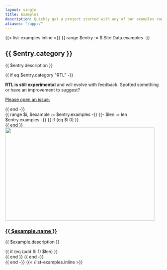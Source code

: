 ```yaml
---
layout: single
title: Examples
description: Quickly get a project started with any of our examples ranging from using parts of the framework to custom components and layouts.
aliases: "/apps/"
---
```


{{< list-examples.inline >}}
{{ range $entry := $.Site.Data.examples -}}
<div class="row g-lg-5 mb-5">
  <div class="qal-content col-lg-3">
    <h2 id="{{ $entry.category | urlize }}">{{ $entry.category }}</h2>
    <p>{{ $entry.description }}</p>
    {{ if eq $entry.category "RTL" -}}
      <div class="qal-callout qal-callout-warning small">
        <p>
          <strong>RTL is still experimental</strong> and will evolve with feedback. Spotted something or have an improvement to suggest?
        </p>
        <p><a href="{{ $.Site.Params.repo }}/issues/new">Please open an issue.</a></p>
      </div>
    {{ end -}}
  </div>

  <div class="col-lg-9">
    {{ range $i, $example := $entry.examples -}}
      {{- $len := len $entry.examples -}}
      {{ if (eq $i 0) }}<div class="row">{{ end }}
        <div class="col-sm-6 col-md-4 mb-3">
          <a class="d-block" href="/apps/{{ $example.name | urlize }}/"{{ if in $example.name "RTL" }} hreflang="ar"{{ end }}>
            <img class="img-thumbnail mb-3" srcset="/img/examples/{{ $example.name | urlize }}.png,
                                                    /img/examples/{{ $example.name | urlize }}@2x.png 2x"
                                            src="/img/examples/{{ $example.name | urlize }}.png"
                                            alt=""
                                            width="480" height="300"
                                            loading="lazy">
            <h3 class="h5 mb-1">{{ $example.name }}</h3>
          </a>
          <p class="text-muted">{{ $example.description }}</p>
        </div>
      {{ if (eq (add $i 1) $len) }}</div>{{ end }}
    {{ end -}}
  </div>
</div>
{{ end -}}
{{< /list-examples.inline >}}

